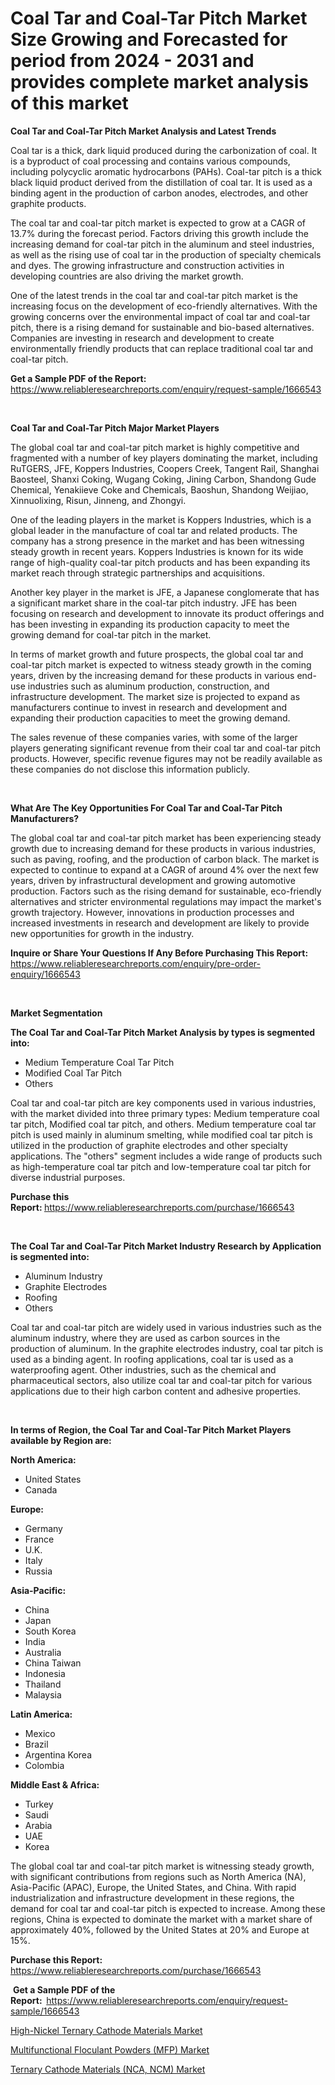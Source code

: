 <p><h1>Coal Tar and Coal-Tar Pitch Market Size Growing and Forecasted for period from 2024 - 2031 and provides complete market analysis of this market</h1></p><p><strong>Coal Tar and Coal-Tar Pitch Market Analysis and Latest Trends</strong></p>
<p><p>Coal tar is a thick, dark liquid produced during the carbonization of coal. It is a byproduct of coal processing and contains various compounds, including polycyclic aromatic hydrocarbons (PAHs). Coal-tar pitch is a thick black liquid product derived from the distillation of coal tar. It is used as a binding agent in the production of carbon anodes, electrodes, and other graphite products.</p><p>The coal tar and coal-tar pitch market is expected to grow at a CAGR of 13.7% during the forecast period. Factors driving this growth include the increasing demand for coal-tar pitch in the aluminum and steel industries, as well as the rising use of coal tar in the production of specialty chemicals and dyes. The growing infrastructure and construction activities in developing countries are also driving the market growth.</p><p>One of the latest trends in the coal tar and coal-tar pitch market is the increasing focus on the development of eco-friendly alternatives. With the growing concerns over the environmental impact of coal tar and coal-tar pitch, there is a rising demand for sustainable and bio-based alternatives. Companies are investing in research and development to create environmentally friendly products that can replace traditional coal tar and coal-tar pitch.</p></p>
<p><strong>Get a Sample PDF of the Report:&nbsp;</strong> <a href="https://www.reliableresearchreports.com/enquiry/request-sample/1666543">https://www.reliableresearchreports.com/enquiry/request-sample/1666543</a></p>
<p>&nbsp;</p>
<p><strong>Coal Tar and Coal-Tar Pitch Major Market Players</strong></p>
<p><p>The global coal tar and coal-tar pitch market is highly competitive and fragmented with a number of key players dominating the market, including RuTGERS, JFE, Koppers Industries, Coopers Creek, Tangent Rail, Shanghai Baosteel, Shanxi Coking, Wugang Coking, Jining Carbon, Shandong Gude Chemical, Yenakiieve Coke and Chemicals, Baoshun, Shandong Weijiao, Xinnuolixing, Risun, Jinneng, and Zhongyi.</p><p>One of the leading players in the market is Koppers Industries, which is a global leader in the manufacture of coal tar and related products. The company has a strong presence in the market and has been witnessing steady growth in recent years. Koppers Industries is known for its wide range of high-quality coal-tar pitch products and has been expanding its market reach through strategic partnerships and acquisitions.</p><p>Another key player in the market is JFE, a Japanese conglomerate that has a significant market share in the coal-tar pitch industry. JFE has been focusing on research and development to innovate its product offerings and has been investing in expanding its production capacity to meet the growing demand for coal-tar pitch in the market.</p><p>In terms of market growth and future prospects, the global coal tar and coal-tar pitch market is expected to witness steady growth in the coming years, driven by the increasing demand for these products in various end-use industries such as aluminum production, construction, and infrastructure development. The market size is projected to expand as manufacturers continue to invest in research and development and expanding their production capacities to meet the growing demand.</p><p>The sales revenue of these companies varies, with some of the larger players generating significant revenue from their coal tar and coal-tar pitch products. However, specific revenue figures may not be readily available as these companies do not disclose this information publicly.</p></p>
<p>&nbsp;</p>
<p><strong>What Are The Key Opportunities For Coal Tar and Coal-Tar Pitch Manufacturers?</strong></p>
<p><p>The global coal tar and coal-tar pitch market has been experiencing steady growth due to increasing demand for these products in various industries, such as paving, roofing, and the production of carbon black. The market is expected to continue to expand at a CAGR of around 4% over the next few years, driven by infrastructural development and growing automotive production. Factors such as the rising demand for sustainable, eco-friendly alternatives and stricter environmental regulations may impact the market's growth trajectory. However, innovations in production processes and increased investments in research and development are likely to provide new opportunities for growth in the industry.</p></p>
<p><strong>Inquire or Share Your Questions If Any Before Purchasing This Report:</strong> <a href="https://www.reliableresearchreports.com/enquiry/pre-order-enquiry/1666543">https://www.reliableresearchreports.com/enquiry/pre-order-enquiry/1666543</a></p>
<p>&nbsp;</p>
<p><strong>Market Segmentation</strong></p>
<p><strong>The Coal Tar and Coal-Tar Pitch Market Analysis by types is segmented into:</strong></p>
<p><ul><li>Medium Temperature Coal Tar Pitch</li><li>Modified Coal Tar Pitch</li><li>Others</li></ul></p>
<p><p>Coal tar and coal-tar pitch are key components used in various industries, with the market divided into three primary types: Medium temperature coal tar pitch, Modified coal tar pitch, and others. Medium temperature coal tar pitch is used mainly in aluminum smelting, while modified coal tar pitch is utilized in the production of graphite electrodes and other specialty applications. The "others" segment includes a wide range of products such as high-temperature coal tar pitch and low-temperature coal tar pitch for diverse industrial purposes.</p></p>
<p><strong>Purchase this Report:&nbsp;</strong><a href="https://www.reliableresearchreports.com/purchase/1666543">https://www.reliableresearchreports.com/purchase/1666543</a></p>
<p>&nbsp;</p>
<p><strong>The Coal Tar and Coal-Tar Pitch Market Industry Research by Application is segmented into:</strong></p>
<p><ul><li>Aluminum Industry</li><li>Graphite Electrodes</li><li>Roofing</li><li>Others</li></ul></p>
<p><p>Coal tar and coal-tar pitch are widely used in various industries such as the aluminum industry, where they are used as carbon sources in the production of aluminum. In the graphite electrodes industry, coal tar pitch is used as a binding agent. In roofing applications, coal tar is used as a waterproofing agent. Other industries, such as the chemical and pharmaceutical sectors, also utilize coal tar and coal-tar pitch for various applications due to their high carbon content and adhesive properties.</p></p>
<p>&nbsp;</p>
<p><strong>In terms of Region, the Coal Tar and Coal-Tar Pitch Market Players available by Region are:</strong></p>
<p>
    <p> <strong> North America: </strong>
        <ul>
            <li>United States</li>
            <li>Canada</li>
        </ul>
        </p> 
    <p> <strong> Europe: </strong>
        <ul>
            <li>Germany</li>
            <li>France</li>
            <li>U.K.</li>
            <li>Italy</li>
            <li>Russia</li>
        </ul>
        </p> 
    <p> <strong> Asia-Pacific: </strong>
        <ul>
            <li>China</li>
            <li>Japan</li>
            <li>South Korea</li>
            <li>India</li>
            <li>Australia</li>
            <li>China Taiwan</li>
            <li>Indonesia</li>
            <li>Thailand</li>
            <li>Malaysia</li>
        </ul>
        </p> 
    <p> <strong> Latin America: </strong>
        <ul>
            <li>Mexico</li>
            <li>Brazil</li>
            <li>Argentina Korea</li>
            <li>Colombia</li>
        </ul>
        </p> 
    <p> <strong> Middle East & Africa: </strong>
        <ul>
            <li>Turkey</li>
            <li>Saudi</li>
            <li>Arabia</li>
            <li>UAE</li>
            <li>Korea</li>
        </ul>
    </p>
    </p>
<p><p>The global coal tar and coal-tar pitch market is witnessing steady growth, with significant contributions from regions such as North America (NA), Asia-Pacific (APAC), Europe, the United States, and China. With rapid industrialization and infrastructure development in these regions, the demand for coal tar and coal-tar pitch is expected to increase. Among these regions, China is expected to dominate the market with a market share of approximately 40%, followed by the United States at 20% and Europe at 15%.</p></p>
<p><strong>Purchase this Report: </strong><a href="https://www.reliableresearchreports.com/purchase/1666543">https://www.reliableresearchreports.com/purchase/1666543</a></p>
<p>&nbsp;<strong>Get a Sample PDF of the Report:&nbsp;&nbsp;</strong><a href="https://www.reliableresearchreports.com/enquiry/request-sample/1666543">https://www.reliableresearchreports.com/enquiry/request-sample/1666543</a></p>
<p><strong></strong></p>
<p><p><a href="https://github.com/gamblestampleyjenny50m5sl6/Market-Research-Report-List-1/blob/main/high-nickel-ternary-cathode-materials-market.md">High-Nickel Ternary Cathode Materials Market</a></p><p><a href="https://github.com/nicholepatriciadoylenwnrjr0/Market-Research-Report-List-1/blob/main/multifunctional-floculant-powders-mfp-market.md">Multifunctional Floculant Powders (MFP) Market</a></p><p><a href="https://github.com/wwwkeltoum/Market-Research-Report-List-2/blob/main/ternary-cathode-materials-nca-ncm-market.md">Ternary Cathode Materials (NCA, NCM) Market</a></p></p>
